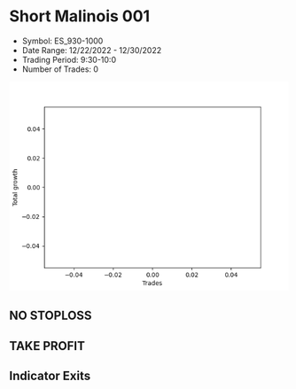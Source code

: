 # Short Malinois 001 
- Symbol: ES_930-1000
- Date Range: 12/22/2022 - 12/30/2022
- Trading Period: 9:30-10:0
- Number of Trades: 0

![Plot](ShortMalinois001ES_930-1000.png)
## NO STOPLOSS














## TAKE PROFIT











## Indicator Exits

